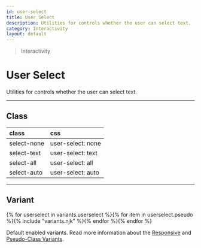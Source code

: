 ```yaml
---
id: user-select
title: User Select
description: Utilities for controls whether the user can select text.
category: Interactivity
layout: default
---
```


> Interactivity

# User Select

Utilities for controls whether the user can select text.

---

## Class

| <span class="px-3 py-1 text-white (dark)text-charcoal-100 bg-charcoal-100 (dark)bg-gray-600 rounded-full">class</span> | <span class="px-3 py-1 text-white (dark)text-charcoal-100 bg-charcoal-100 (dark)bg-gray-600 rounded-full">css</span> |
|:--|:--|
| select-none | user-select: none |
| select-text | user-select: text |
| select-all | user-select: all |
| select-auto | user-select: auto |

---

## Variant

<y class="flex flex-gap-2 flex-wrap justify-start items-center">{% for userselect in variants.userselect %}{% for item in userselect.pseudo %}{% include "variants.njk" %}{% endfor %}{% endfor %}</y>

Default enabled variants. Read more information about the [Responsive](/responsive) and [Pseudo-Class Variants](/pseudo-class-variants/).

